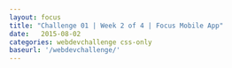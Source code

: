 ```yaml
---
layout: focus
title: "Challenge 01 | Week 2 of 4 | Focus Mobile App"
date:   2015-08-02
categories: webdevchallenge css-only
baseurl: '/webdevchallenge/'
---
```

